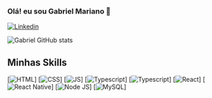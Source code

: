 ### Olá! eu sou Gabriel Mariano 🖖

[![Linkedin](https://img.shields.io/badge/LinkedIn-0077B5?style=for-the-badge&logo=linkedin&logoColor=white)](https://www.linkedin.com/in/gabriel-mariano-oliveira-12414b1a6)

![Gabriel GitHub stats](https://github-readme-stats.vercel.app/api?username=gabriel-mariano&show_icons=true&theme=dracula)

## Minhas Skills

[![HTML](https://img.shields.io/badge/HTML5-E34F26?style=for-the-badge&logo=html5&logoColor=white)]
[![CSS](https://img.shields.io/badge/CSS3-1572B6?style=for-the-badge&logo=css3&logoColor=white)]
[![JS](https://img.shields.io/badge/JavaScript-323330?style=for-the-badge&logo=javascript&logoColor=F7DF1E)]
[![Typescript](https://img.shields.io/badge/TypeScript-007ACC?style=for-the-badge&logo=typescript&logoColor=white)]
[![Typescript](https://img.shields.io/badge/TypeScript-007ACC?style=for-the-badge&logo=typescript&logoColor=white)]
[![React](https://img.shields.io/badge/React-20232A?style=for-the-badge&logo=react&logoColor=61DAFB)]
[![React Native](https://img.shields.io/badge/React_Native-20232A?style=for-the-badge&logo=react&logoColor=61DAFB)]
[![Node JS](https://img.shields.io/badge/Node.js-43853D?style=for-the-badge&logo=node.js&logoColor=white)]
[![MySQL](https://img.shields.io/badge/MySQL-00000F?style=for-the-badge&logo=mysql&logoColor=white)]








